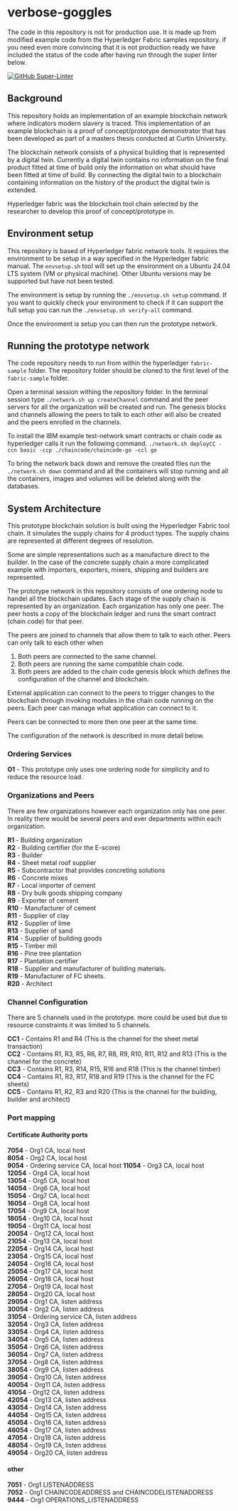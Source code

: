 # verbose-goggles

The code in this repository is not for production use. It is made up from modified example code from the Hyperledger Fabric samples repository. if you need even more convincing that it is not production ready we have included the status of the code after having run through the super linter below.

[![GitHub Super-Linter](https://github.com/pinkslugcircuits/verbose-goggles/workflows/Lint%20Code%20Base/badge.svg)](https://github.com/marketplace/actions/super-linter)

## Background
This repository holds an implementation of an example blockchain network where indicators modern slavery is traced. This implementation of an example blockchain is a proof of concept/prototype demonstrator that has been developed as part of a masters thesis conducted at Curtin University.

The blockchain network consists of a physical building that is represented by a digital twin. Currently a digital twin contains no information on the final product fitted at time of build only the information on what should have been fitted at time of build.
By connecting the digital twin to a blockchain containing information on the history of the product the digital twin is extended.  

Hyperledger fabric was the blockchain tool chain selected by the researcher to develop this proof of concept/prototype in.

## Environment setup
This repository is based of Hyperledger fabric network tools. It requires the environment to be setup in a way specified in the Hyperledger fabric manual. The `envsetup.sh` tool will set up the environment on a Ubuntu 24.04 LTS system (VM or physical machine). Other Ubuntu versions may be supported but have not been tested.

The environment is setup by running the `./envsetup.sh setup` command. If you want to quickly check your environment to check if it can support the full setup you can run the `./envsetup.sh verify-all` command.

Once the environment is setup you can then run the prototype network.

## Running the prototype network

The code repository needs to run from within the hyperledger `fabric-sample` folder. The repository folder should be cloned to the first level of the `fabric-sample` folder.  

Open a terminal session withing the repository folder. In the terminal session type `./network.sh up createChannel` command and the peer servers for all the organization will be created and run. The genesis blocks and  channels allowing the peers to talk to each other will also be created and the peers enrolled in the channels.  

To install the IBM example test-network smart contracts or chain code as hyperledger calls it run the following command. `./network.sh deployCC -ccn basic -ccp ./chaincode/chaincode-go -ccl go`

To bring the network back down and remove the created files run the `./network.sh down` command and all the containers will stop running and all the containers, images and volumes will be deleted along with the databases.

## System Architecture

This prototype blockchain solution is built using the Hyperledger Fabric tool chain. It simulates the supply chains for 4 product types. The supply chains are represented at different degrees of resolution.  

Some are simple representations such as a manufacture direct to the builder. In the case of the concrete supply chain a more complicated example with importers, exporters, mixers, shipping and builders are represented.  

The prototype network in this repository consists of one ordering node to handel all the blockchain updates. Each stage of the supply chain is represented by an organization. Each organization has only one peer. The peer hosts a copy of the blockchain ledger and runs the smart contract (chain code) for that peer.  

The peers are joined to channels that allow them to talk to each other. Peers can only talk to each other when  
1. Both peers are connected to the same channel.
2. Both peers are running the same compatible chain code.
3. Both peers are added to the chain code genesis block which defines the configuration of the channel and blockchain.  

External application can connect to the peers to trigger changes to the blockchain through invoking modules in the chain code running on the peers. Each peer can manage what application can connect to it.

Peers can be connected to more then one peer at the same time.  

The configuration of the network is described in more detail below.

### Ordering Services

**O1** - This prototype only uses one ordering node for simplicity and to reduce the resource load.

### Organizations and Peers

There are few organizations however each organization only has one peer. In reality there would be several peers and ever departments within each organization.

**R1** - Building organization  
**R2** - Building certifier (for the E-score)  
**R3** - Builder  
**R4** - Sheet metal roof supplier  
**R5** - Subcontractor that provides concreting solutions  
**R6** - Concrete mixes  
**R7** - Local importer of cement  
**R8** - Dry bulk goods shipping company  
**R9** - Exporter of cement  
**R10** - Manufacturer of cement  
**R11** - Supplier of clay  
**R12** - Supplier of lime  
**R13** - Supplier of sand  
**R14** - Supplier of building goods  
**R15** - Timber mill  
**R16** - Pine tree plantation  
**R17** - Plantation certifier  
**R18** - Supplier and manufacturer of building materials.  
**R19** - Manufacturer of FC sheets.  
**R20** - Architect

### Channel Configuration

There are 5 channels used in the prototype. more could be used but due to resource constraints it was limited to 5 channels.  

**CC1** - Contains R1 and R4 (This is the channel for the sheet metal transaction)  
**CC2** - Contains R1, R3, R5, R6, R7, R8, R9, R10, R11, R12 and R13 (This is the channel for the concrete)  
**CC3** - Contains R1, R3, R14, R15, R16 and R18 (This is the channel timber)  
**CC4** - Contains R1, R3, R17, R18 and R19 (This is the channel for the FC sheets)  
**CC5** - Contains R1, R2, R3 and R20 (This is the channel for the building, builder and architect)

### Port mapping

#### Certificate Authority ports  

**7054** - Org1 CA, local host  
**8054** - Org2 CA, local host  
**9054** - Ordering service CA, local host 
**11054** - Org3 CA, local host  
**12054** - Org4 CA, local host  
**13054** - Org5 CA, local host  
**14054** - Org6 CA, local host  
**15054** - Org7 CA, local host  
**16054** - Org8 CA, local host  
**17054** - Org9 CA, local host  
**18054** - Org10 CA, local host  
**19054** - Org11 CA, local host  
**20054** - Org12 CA, local host  
**21054** - Org13 CA, local host  
**22054** - Org14 CA, local host  
**23054** - Org15 CA, local host  
**24054** - Org16 CA, local host  
**25054** - Org17 CA, local host  
**26054** - Org18 CA, local host  
**27054** - Org19 CA, local host  
**28054** - Org20 CA, local host  
**29054** - Org1 CA, listen address  
**30054** - Org2 CA, listen address  
**31054** - Ordering service CA, listen address  
**32054** - Org3 CA, listen address  
**33054** - Org4 CA, listen address  
**34054** - Org5 CA, listen address  
**35054** - Org6 CA, listen address  
**36054** - Org7 CA, listen address  
**37054** - Org8 CA, listen address  
**38054** - Org9 CA, listen address  
**39054** - Org10 CA, listen address  
**40054** - Org11 CA, listen address  
**41054** - Org12 CA, listen address  
**42054** - Org13 CA, listen address  
**43054** - Org14 CA, listen address   
**44054** - Org15 CA, listen address  
**45054** - Org16 CA, listen address  
**46054** - Org17 CA, listen address  
**47054** - Org18 CA, listen address  
**48054** - Org19 CA, listen address   
**49054** - Org20 CA, listen address  

#### other

**7051** - Org1 LISTENADDRESS  
**7052** - Org1 CHAINCODEADDRESS and CHAINCODELISTENADDRESS  
**9444** - Org1 OPERATIONS_LISTENADDRESS  
